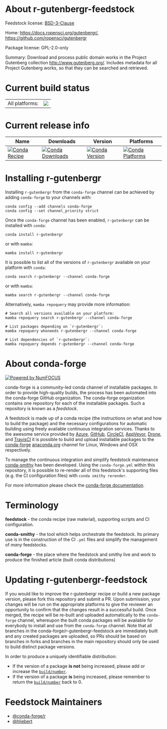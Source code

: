 About r-gutenbergr-feedstock
============================

Feedstock license: [BSD-3-Clause](https://github.com/conda-forge/r-gutenbergr-feedstock/blob/main/LICENSE.txt)

Home: https://docs.ropensci.org/gutenbergr/, https://github.com/ropensci/gutenbergr

Package license: GPL-2.0-only

Summary: Download and process public domain works in the Project Gutenberg collection <http://www.gutenberg.org/>. Includes metadata for all Project Gutenberg works, so that they can be searched and retrieved.

Current build status
====================


<table><tr><td>All platforms:</td>
    <td>
      <a href="https://dev.azure.com/conda-forge/feedstock-builds/_build/latest?definitionId=15160&branchName=main">
        <img src="https://dev.azure.com/conda-forge/feedstock-builds/_apis/build/status/r-gutenbergr-feedstock?branchName=main">
      </a>
    </td>
  </tr>
</table>

Current release info
====================

| Name | Downloads | Version | Platforms |
| --- | --- | --- | --- |
| [![Conda Recipe](https://img.shields.io/badge/recipe-r--gutenbergr-green.svg)](https://anaconda.org/conda-forge/r-gutenbergr) | [![Conda Downloads](https://img.shields.io/conda/dn/conda-forge/r-gutenbergr.svg)](https://anaconda.org/conda-forge/r-gutenbergr) | [![Conda Version](https://img.shields.io/conda/vn/conda-forge/r-gutenbergr.svg)](https://anaconda.org/conda-forge/r-gutenbergr) | [![Conda Platforms](https://img.shields.io/conda/pn/conda-forge/r-gutenbergr.svg)](https://anaconda.org/conda-forge/r-gutenbergr) |

Installing r-gutenbergr
=======================

Installing `r-gutenbergr` from the `conda-forge` channel can be achieved by adding `conda-forge` to your channels with:

```
conda config --add channels conda-forge
conda config --set channel_priority strict
```

Once the `conda-forge` channel has been enabled, `r-gutenbergr` can be installed with `conda`:

```
conda install r-gutenbergr
```

or with `mamba`:

```
mamba install r-gutenbergr
```

It is possible to list all of the versions of `r-gutenbergr` available on your platform with `conda`:

```
conda search r-gutenbergr --channel conda-forge
```

or with `mamba`:

```
mamba search r-gutenbergr --channel conda-forge
```

Alternatively, `mamba repoquery` may provide more information:

```
# Search all versions available on your platform:
mamba repoquery search r-gutenbergr --channel conda-forge

# List packages depending on `r-gutenbergr`:
mamba repoquery whoneeds r-gutenbergr --channel conda-forge

# List dependencies of `r-gutenbergr`:
mamba repoquery depends r-gutenbergr --channel conda-forge
```


About conda-forge
=================

[![Powered by
NumFOCUS](https://img.shields.io/badge/powered%20by-NumFOCUS-orange.svg?style=flat&colorA=E1523D&colorB=007D8A)](https://numfocus.org)

conda-forge is a community-led conda channel of installable packages.
In order to provide high-quality builds, the process has been automated into the
conda-forge GitHub organization. The conda-forge organization contains one repository
for each of the installable packages. Such a repository is known as a *feedstock*.

A feedstock is made up of a conda recipe (the instructions on what and how to build
the package) and the necessary configurations for automatic building using freely
available continuous integration services. Thanks to the awesome service provided by
[Azure](https://azure.microsoft.com/en-us/services/devops/), [GitHub](https://github.com/),
[CircleCI](https://circleci.com/), [AppVeyor](https://www.appveyor.com/),
[Drone](https://cloud.drone.io/welcome), and [TravisCI](https://travis-ci.com/)
it is possible to build and upload installable packages to the
[conda-forge](https://anaconda.org/conda-forge) [anaconda.org](https://anaconda.org/)
channel for Linux, Windows and OSX respectively.

To manage the continuous integration and simplify feedstock maintenance
[conda-smithy](https://github.com/conda-forge/conda-smithy) has been developed.
Using the ``conda-forge.yml`` within this repository, it is possible to re-render all of
this feedstock's supporting files (e.g. the CI configuration files) with ``conda smithy rerender``.

For more information please check the [conda-forge documentation](https://conda-forge.org/docs/).

Terminology
===========

**feedstock** - the conda recipe (raw material), supporting scripts and CI configuration.

**conda-smithy** - the tool which helps orchestrate the feedstock.
                   Its primary use is in the construction of the CI ``.yml`` files
                   and simplify the management of *many* feedstocks.

**conda-forge** - the place where the feedstock and smithy live and work to
                  produce the finished article (built conda distributions)


Updating r-gutenbergr-feedstock
===============================

If you would like to improve the r-gutenbergr recipe or build a new
package version, please fork this repository and submit a PR. Upon submission,
your changes will be run on the appropriate platforms to give the reviewer an
opportunity to confirm that the changes result in a successful build. Once
merged, the recipe will be re-built and uploaded automatically to the
`conda-forge` channel, whereupon the built conda packages will be available for
everybody to install and use from the `conda-forge` channel.
Note that all branches in the conda-forge/r-gutenbergr-feedstock are
immediately built and any created packages are uploaded, so PRs should be based
on branches in forks and branches in the main repository should only be used to
build distinct package versions.

In order to produce a uniquely identifiable distribution:
 * If the version of a package **is not** being increased, please add or increase
   the [``build/number``](https://docs.conda.io/projects/conda-build/en/latest/resources/define-metadata.html#build-number-and-string).
 * If the version of a package **is** being increased, please remember to return
   the [``build/number``](https://docs.conda.io/projects/conda-build/en/latest/resources/define-metadata.html#build-number-and-string)
   back to 0.

Feedstock Maintainers
=====================

* [@conda-forge/r](https://github.com/orgs/conda-forge/teams/r/)
* [@hliebert](https://github.com/hliebert/)


